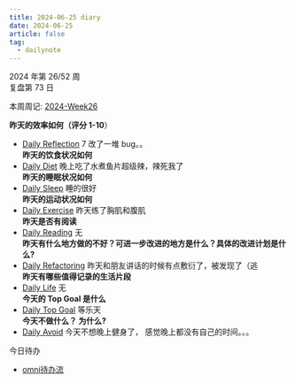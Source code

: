 ```yaml
---
title: 2024-06-25 diary
date: 2024-06-25
article: false
tag:
  - dailynote
---
```

  
2024 年第 26/52 周  
复盘第 73 日

本周周记: [2024-Week26](2024-Week26)

**昨天的效率如何（评分 1-10**）
- [Daily Reflection](../../10IMYMEMINE/Day/Daily%20Reflection) 7 改了一堆 bug。。  
**昨天的饮食状况如何**
- [Daily Diet](../../10IMYMEMINE/Day/Daily%20Diet) 晚上吃了水煮鱼片超级辣，辣死我了  
**昨天的睡眠状况如何**
- [Daily Sleep](../../10IMYMEMINE/Day/Daily%20Sleep) 睡的很好  
**昨天的运动状况如何**
- [Daily Exercise](Daily%20Exercise) 昨天练了胸肌和腹肌  
**昨天是否有阅读** 
- [Daily Reading](../../10IMYMEMINE/Day/Daily%20Reading) 无  
**昨天有什么地方做的不好？可进一步改进的地方是什么？具体的改进计划是什么?**
- [Daily Refactoring](../../10IMYMEMINE/Day/Daily%20Refactoring) 昨天和朋友讲话的时候有点敷衍了，被发现了（逃  
**昨天有哪些值得记录的生活片段**  
- [Daily Life](../../10IMYMEMINE/Day/Daily%20Life) 无  
**今天的 Top Goal 是什么**  
- [Daily Top Goal](../../10IMYMEMINE/Day/Daily%20Top%20Goal) 等乐天  
**今天不做什么？ 为什么?**  
- [Daily Avoid](../../10IMYMEMINE/Day/Daily%20Avoid) 今天不想晚上健身了， 感觉晚上都没有自己的时间。。。

今日待办
- [omni待办流](omnifocus:///task/nH4SP0s24Gq)